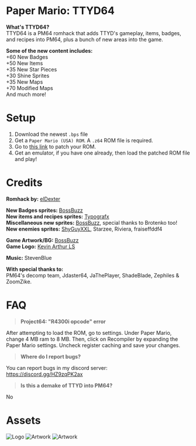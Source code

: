 # Paper Mario: TTYD64

**What's TTYD64?**\
TTYD64 is a PM64 romhack that adds TTYD's gameplay, items, badges, and recipes into PM64, plus a bunch of new areas into the game.

**Some of the new content includes:**\
+60 New Badges\
+50 New Items\
+35 New Star Pieces\
+30 Shine Sprites\
+35 New Maps\
+70 Modified Maps\
And much more!

# Setup
1.  Download the newest `.bps` file
2.  Get a `Paper Mario (USA) ROM`. A `.z64` ROM file is required.
3.  Go to  [this link](https://hack64.net/tools/patcher.php)  to patch your ROM.
4.  Get an emulator, if you have one already, then load the patched ROM file and play!

# Credits
**Romhack by:** [elDexter](https://www.youtube.com/channel/UCu4pDFUCpP6oeXNjerf7GfQ)

**New Badges sprites:** [BossBuzz](https://twitter.com/bossbuzz64)\
**New items and recipes sprites:** [Typografx](https://twitter.com/typografx)\
**Miscellaneous new sprites:** [BossBuzz](https://twitter.com/bossbuzz64), special thanks to Brotenko too!\
**New enemies sprites:** [ShyGuyXXL](https://twitter.com/ShyGuyXXL), Starzee, Riviera, fraiseffddf4

**Game Artwork/BG:** [BossBuzz](https://twitter.com/bossbuzz64)\
**Game Logo:** [Kevin Arthur LS](https://twitter.com/KevinArthurLS)

**Music:** StevenBlue

**With special thanks to:**\
PM64's decomp team, Jdaster64, JaThePlayer, ShadeBlade, Zephiles & ZoomZike.

# FAQ
> **Project64: "R4300i opcode" error**

After attempting to load the ROM, go to settings. Under Paper Mario, change 4 MB ram to 8 MB. Then, click on Recompiler by expanding the Paper Mario settings. Uncheck register caching and save your changes.

> **Where do I report bugs?**

You can report bugs in my discord server:\
https://discord.gg/HZ9zqPK2ax

> **Is this a demake of TTYD into PM64?**

No

# Assets
![Logo](https://i.imgur.com/48UU8L9.png)
![Artwork](https://i.imgur.com/4okbs8y.png)
![Artwork](https://i.imgur.com/2qU72AZ.png)
